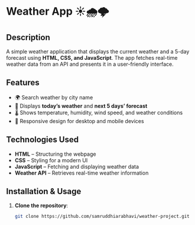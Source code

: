 # Weather App ☀️🌧️🌩️

## Description
A simple weather application that displays the current weather and a 5-day forecast using **HTML, CSS, and JavaScript**. The app fetches real-time weather data from an API and presents it in a user-friendly interface.

## Features
- 🌍 Search weather by city name
- 📅 Displays **today’s weather** and **next 5 days’ forecast**
- 🌡️ Shows temperature, humidity, wind speed, and weather conditions
- 🎨 Responsive design for desktop and mobile devices

## Technologies Used
- **HTML** – Structuring the webpage
- **CSS** – Styling for a modern UI
- **JavaScript** – Fetching and displaying weather data
- **Weather API** – Retrieves real-time weather information

## Installation & Usage
1. **Clone the repository**:
   ```sh
   git clone https://github.com/samruddhiarabhavi/weather-project.git
